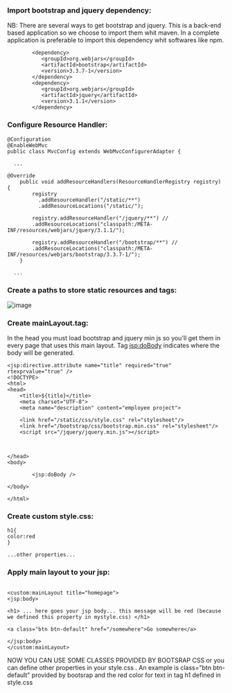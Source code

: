 ###  Import bootstrap and jquery dependency:

NB: There are several ways to get bootstrap and jquery. This is a back-end based application so we choose to import them whit maven.
In a complete application is preferable to import this dependency whit softwares like npm.

```
        <dependency>
           <groupId>org.webjars</groupId>
           <artifactId>bootstrap</artifactId>
           <version>3.3.7-1</version>
        </dependency>
        <dependency>
           <groupId>org.webjars</groupId>
           <artifactId>jquery</artifactId>
           <version>3.1.1</version>
        </dependency>
```

###  Configure Resource Handler:

```
@Configuration
@EnableWebMvc
public class MvcConfig extends WebMvcConfigurerAdapter {

  ...

@Override
	public void addResourceHandlers(ResourceHandlerRegistry registry) {
	    registry
	      .addResourceHandler("/static/**")
	      .addResourceLocations("/static/");
	    
	    registry.addResourceHandler("/jquery/**") //
        .addResourceLocations("classpath:/META-INF/resources/webjars/jquery/3.1.1/");

        registry.addResourceHandler("/bootstrap/**") //
        .addResourceLocations("classpath:/META-INF/resources/webjars/bootstrap/3.3.7-1/");	      
	}
  
  ...

```

###  Create a paths to store static resources and tags:

![image](https://image.ibb.co/hBNskL/frontend-path.png)

###  Create mainLayout.tag:

In the head you must load bootstrap and jquery min js so you'll get them in every page that uses this main layout.
Tag <jsp:doBody> indicates where the body will be generated.

```
<jsp:directive.attribute name="title" required="true" rtexprvalue="true" />
<!DOCTYPE>
<html>
<head>
    <title>${title}</title>
    <meta charset="UTF-8">
    <meta name="description" content="employee project">
    
    <link href="/static/css/style.css" rel="stylesheet"/>  
    <link href="/bootstrap/css/bootstrap.min.css" rel="stylesheet"/>
    <script src="/jquery/jquery.min.js"></script> 
    
    
    
</head>
<body>

        <jsp:doBody />
   
</body>

</html>

```

###  Create custom style.css:

```
h1{
color:red
}

...other properties...

```

###  Apply main layout to your jsp:

```

<custom:mainLayout title="homepage">
<jsp:body>

<h1> ... here goes your jsp body... this message will be red (because we defined this property in mystyle.css) </h1>

<a class="btn btn-default" href="/somewhere">Go somewhere</a>

</jsp:body>
</custom:mainLayout>

```

NOW YOU CAN USE SOME CLASSES PROVIDED BY BOOTSRAP CSS or you can define other properties in your style.css
. An example is class="btn btn-default" provided by bootsrap and the red color for text in tag h1 defined in style.css

